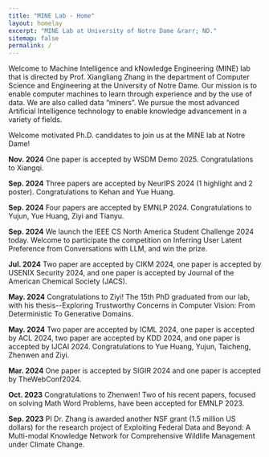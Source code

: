 ```yaml
---
title: "MINE Lab - Home"
layout: homelay
excerpt: "MINE Lab at University of Notre Dame &rarr; ND."
sitemap: false
permalink: /
---
```


Welcome to Machine Intelligence and kNowledge Engineering (MINE) lab that is directed by Prof. Xiangliang Zhang in the department of Computer Science and Engineering at the University of Notre Dame. Our mission is to enable ​computer machines to​ learn through experience and by the use of data. We are also called data “miners”. We pursue the most advanced Artificial Intelligence technology to enable knowledge advancement in a variety of fields. 

Welcome motivated Ph.D. candidates to join us at the MINE lab at Notre Dame!

**Nov. 2024** One paper is accepted by WSDM Demo 2025. Congratulations to Xiangqi.

**Sep. 2024** Three papers are accepted by NeurIPS 2024 (1 highlight and 2 poster). Congratulations to Kehan and Yue Huang. 

**Sep. 2024** Four papers are accepted by EMNLP 2024. Congratulations to Yujun, Yue Huang, Ziyi and Tianyu. 

**Sep. 2024** We launch the IEEE CS North America Student Challenge 2024 today. Welcome to participate the competition on Inferring User Latent Preference from Conversations with LLM, and win the prize.

**Jul. 2024** Two paper are accepted by CIKM 2024, one paper is accepted by USENIX Security 2024, and one paper is accepted by  Journal of the American Chemical Society (JACS).

**May. 2024** Congratulations to Ziyi! The 15th PhD graduated from our lab, with his thesis--Exploring Trustworthy Concerns in Computer Vision: From Deterministic To Generative Domains. 

**May. 2024** Two paper are accepted by ICML 2024, one paper is accepted by ACL 2024, two paper are accepted by KDD 2024, and one paper is accepted by IJCAI 2024. Congratulations to Yue Huang, Yujun, Taicheng, Zhenwen and Ziyi.

**Mar. 2024** One paper is accepted by SIGIR 2024 and one paper is accepted by TheWebConf2024.

**Oct. 2023** Congratulations to Zhenwen! Two of his recent papers, focused on solving Math Word Problems, have been accepted for EMNLP 2023.

**Sep. 2023** PI Dr. Zhang is awarded another NSF grant (1.5 million US dollars) for the research project of Exploiting Federal Data and Beyond: A Multi-modal Knowledge Network for Comprehensive Wildlife Management under Climate Change.

